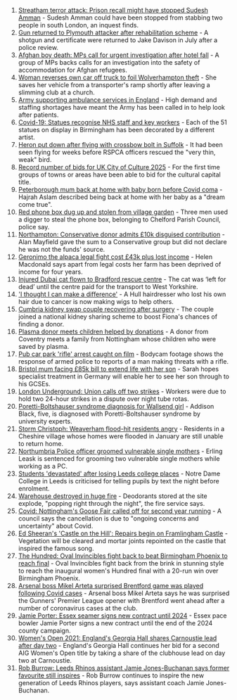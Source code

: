 1. [Streatham terror attack: Prison recall might have stopped Sudesh Amman](https://www.bbc.co.uk/news/uk-england-london-58281243) - Sudesh Amman could have been stopped from stabbing two people in south London, an inquest finds.
2. [Gun returned to Plymouth attacker after rehabilitation scheme](https://www.bbc.co.uk/news/uk-england-devon-58282482) - A shotgun and certificate were returned to Jake Davison in July after a police review.
3. [Afghan boy death: MPs call for urgent investigation after hotel fall](https://www.bbc.co.uk/news/uk-england-south-yorkshire-58280360) - A group of MPs backs calls for an investigation into the safety of accommodation for Afghan refugees.
4. [Woman reverses own car off truck to foil Wolverhampton theft](https://www.bbc.co.uk/news/uk-england-birmingham-58282348) - She saves her vehicle from a transporter's ramp shortly after leaving a slimming club at a church.
5. [Army supporting ambulance services in England](https://www.bbc.co.uk/news/health-58281665) - High demand and staffing shortages have meant the Army has been called in to help look after patients.
6. [Covid-19: Statues recognise NHS staff and key workers](https://www.bbc.co.uk/news/uk-england-birmingham-58285340) - Each of the 51 statues on display in Birmingham has been decorated by a different artist.
7. [Heron put down after flying with crossbow bolt in Suffolk](https://www.bbc.co.uk/news/uk-england-suffolk-58285825) - It had been seen flying for weeks before RSPCA officers rescued the "very thin, weak" bird.
8. [Record number of bids for UK City of Culture 2025](https://www.bbc.co.uk/news/uk-england-58272630) - For the first time groups of towns or areas have been able to bid for the cultural capital title.
9. [Peterborough mum back at home with baby born before Covid coma](https://www.bbc.co.uk/news/uk-england-cambridgeshire-58283552) - Hajrah Aslam described being back at home with her baby as a "dream come true".
10. [Red phone box dug up and stolen from village garden](https://www.bbc.co.uk/news/uk-england-manchester-58280733) - Three men used a digger to steal the phone box, belonging to Chelford Parish Council, police say.
11. [Northampton: Conservative donor admits £10k disguised contribution](https://www.bbc.co.uk/news/uk-england-northamptonshire-58283529) - Alan Mayfield gave the sum to a Conservative group but did not declare he was not the funds' source.
12. [Geronimo the alpaca legal fight cost £43k plus lost income](https://www.bbc.co.uk/news/uk-england-bristol-58274260) - Helen Macdonald says apart from legal costs her farm has been deprived of income for four years.
13. [Injured Dubai cat flown to Bradford rescue centre](https://www.bbc.co.uk/news/uk-england-leeds-58273901) - The cat was ‘left for dead’ until the centre paid for the transport to West Yorkshire.
14. ['I thought I can make a difference'](https://www.bbc.co.uk/news/uk-england-humber-58274021) - A Hull hairdresser who lost his own hair due to cancer is now making wigs to help others.
15. [Cumbria kidney swap couple recovering after surgery](https://www.bbc.co.uk/news/uk-england-cumbria-58272857) - The couple joined a national kidney sharing scheme to boost Fiona's chances of finding a donor.
16. [Plasma donor meets children helped by donations](https://www.bbc.co.uk/news/uk-england-coventry-warwickshire-58261942) - A donor from Coventry meets a family from Nottingham whose children who were saved by plasma.
17. [Pub car park 'rifle' arrest caught on film](https://www.bbc.co.uk/news/uk-england-norfolk-58258077) - Bodycam footage shows the response of armed police to reports of a man making threats with a rifle.
18. [Bristol mum facing £85k bill to extend life with her son](https://www.bbc.co.uk/news/uk-england-bristol-58017220) - Sarah hopes specialist treatment in Germany will enable her to see her son through to his GCSEs.
19. [London Underground: Union calls off two strikes](https://www.bbc.co.uk/news/uk-england-london-58285333) - Workers were due to hold two 24-hour strikes in a dispute over night tube rotas.
20. [Poretti-Boltshauser syndrome diagnosis for Wallsend girl](https://www.bbc.co.uk/news/uk-england-tyne-58272395) - Addison Black, five, is diagnosed with Poretti-Boltshauser syndrome by university experts.
21. [Storm Christoph: Weaverham flood-hit residents angry](https://www.bbc.co.uk/news/uk-england-merseyside-58282386) - Residents in a Cheshire village whose homes were flooded in January are still unable to return home.
22. [Northumbria Police officer groomed vulnerable single mothers](https://www.bbc.co.uk/news/uk-england-tyne-58283467) - Erling Leask is sentenced for grooming two vulnerable single mothers while working as a PC.
23. [Students 'devastated' after losing Leeds college places](https://www.bbc.co.uk/news/uk-england-leeds-58281151) - Notre Dame College in Leeds is criticised for telling pupils by text the night before enrolment.
24. [Warehouse destroyed in huge fire](https://www.bbc.co.uk/news/uk-england-coventry-warwickshire-58279006) - Deodorants stored at the site explode, "popping right through the night", the fire service says.
25. [Covid: Nottingham's Goose Fair called off for second year running](https://www.bbc.co.uk/news/uk-england-nottinghamshire-58284115) - A council says the cancellation is due to "ongoing concerns and uncertainty" about Covid.
26. [Ed Sheeran's 'Castle on the Hill': Repairs begin on Framlingham Castle](https://www.bbc.co.uk/news/uk-england-suffolk-58271839) - Vegetation will be cleared and mortar joints repointed on the castle that inspired the famous song.
27. [The Hundred: Oval Invincibles fight back to beat Birmingham Phoenix to reach final](https://www.bbc.co.uk/sport/cricket/58284412) - Oval Invincibles fight back from the brink in stunning style to reach the inaugural women's Hundred final with a 20-run win over Birmingham Phoenix.
28. [Arsenal boss Mikel Arteta surprised Brentford game was played following Covid cases](https://www.bbc.co.uk/sport/football/58279516) - Arsenal boss Mikel Arteta says he was surprised the Gunners' Premier League opener with Brentford went ahead after a number of coronavirus cases at the club.
29. [Jamie Porter: Essex seamer signs new contract until 2024](https://www.bbc.co.uk/sport/cricket/58285556) - Essex pace bowler Jamie Porter signs a new contract until the end of the 2024 county campaign.
30. [Women's Open 2021: England's Georgia Hall shares Carnoustie lead after day two](https://www.bbc.co.uk/sport/golf/58274181) - England's Georgia Hall continues her bid for a second AIG Women's Open title by taking a share of the clubhouse lead on day two at Carnoustie.
31. [Rob Burrow: Leeds Rhinos assistant Jamie Jones-Buchanan says former favourite still inspires](https://www.bbc.co.uk/sport/rugby-league/58280346) - Rob Burrow continues to inspire the new generation of Leeds Rhinos players, says assistant coach Jamie Jones-Buchanan.

